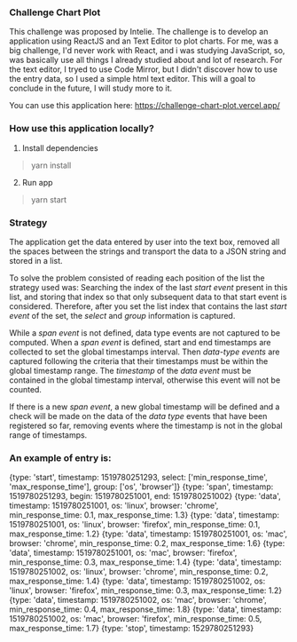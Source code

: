 ### Challenge Chart Plot

This challenge was proposed by Intelie. The challenge is to develop an application using ReactJS and an Text Editor to plot charts. 
For me, was a big challenge, I'd never work with React, and i was studying JavaScript, so, was basically use all things I already studied about and lot of research.
For the text editor, I tryed to use Code Mirror, but I didn't discover how to use the entry data, so I used a simple html text editor.
This will a goal to conclude in the future, I will study more to it.

You can use this application here: https://challenge-chart-plot.vercel.app/

### How use this application locally?

1. Install dependencies

> yarn install

2. Run app

> yarn start

### Strategy

The application get the data entered by user into the text box, removed all the spaces between the strings and transport the data to a JSON string and stored in a list.

To solve the problem consisted of reading each position of the list the strategy used was:
Searching the index of the last _start event_ present in this list, and storing that index so that only subsequent data to that start event is considered. 
Therefore, after you set the list index that contains the last _start event_ of the set, the _select_ and _group_ information is captured.

While a _span event_ is not defined, data type events are not captured to be computed. When a _span event_ is defined, start and end timestamps are collected to set the global timestamps interval. Then _data-type events_ are captured following the criteria that their timestamps must be within the global timestamp range. The _timestamp_ of the _data event_ must be contained in the global timestamp interval, otherwise this event will not be counted.

If there is a new _span event_, a new global timestamp will be defined and a check will be made on the data of the _data type_ events that have been registered so far, removing events where the timestamp is not in the global range of timestamps.

### An example of entry is:
{type: 'start', timestamp: 1519780251293, select: ['min_response_time', 'max_response_time'], group: ['os', 'browser']}
{type: 'span', timestamp: 1519780251293, begin: 1519780251001, end: 1519780251002}
{type: 'data', timestamp: 1519780251001, os: 'linux', browser: 'chrome', min_response_time: 0.1, max_response_time: 1.3}
{type: 'data', timestamp: 1519780251001, os: 'linux', browser: 'firefox', min_response_time: 0.1, max_response_time: 1.2}
{type: 'data', timestamp: 1519780251001, os: 'mac', browser: 'chrome', min_response_time: 0.2, max_response_time: 1.6}
{type: 'data', timestamp: 1519780251001, os: 'mac', browser: 'firefox', min_response_time: 0.3, max_response_time: 1.4}
{type: 'data', timestamp: 1519780251002, os: 'linux', browser: 'chrome', min_response_time: 0.2, max_response_time: 1.4}
{type: 'data', timestamp: 1519780251002, os: 'linux', browser: 'firefox', min_response_time: 0.3, max_response_time: 1.2}
{type: 'data', timestamp: 1519780251002, os: 'mac', browser: 'chrome', min_response_time: 0.4, max_response_time: 1.8}
{type: 'data', timestamp: 1519780251002, os: 'mac', browser: 'firefox', min_response_time: 0.5, max_response_time: 1.7}
{type: 'stop', timestamp: 1529780251293}


